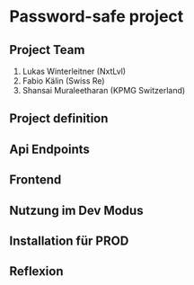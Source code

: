 # Password-safe project

## Project Team
1. Lukas Winterleitner (NxtLvl)
2. Fabio Kälin (Swiss Re)
3. Shansai Muraleetharan (KPMG Switzerland)

## Project definition

## Api Endpoints

## Frontend

## Nutzung im Dev Modus

## Installation für PROD

## Reflexion